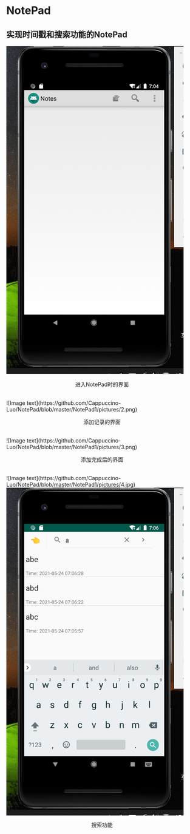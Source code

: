 # NotePad
## 实现时间戳和搜索功能的NotePad  <br>
![Image text](https://github.com/Cappuccino-Luo/NotePad/blob/master/NotePad1/pictures/1.png)  </br>
<p align="center">进入NotePad时的界面</p>  </br>
![Image text](https://github.com/Cappuccino-Luo/NotePad/blob/master/NotePad1/pictures/2.png)  <br>
<p align="center">添加记录的界面</p>  </br>
![Image text](https://github.com/Cappuccino-Luo/NotePad/blob/master/NotePad1/pictures/3.png)  <br>
<p align="center">添加完成后的界面</p>  </br>
![Image text](https://github.com/Cappuccino-Luo/NotePad/blob/master/NotePad1/pictures/4.jpg)  <br>
<img src="https://github.com/Cappuccino-Luo/NotePad/blob/master/NotePad1/pictures/4.jpg" align="center"></img>
<p align="center">搜索功能</p>  <br>

